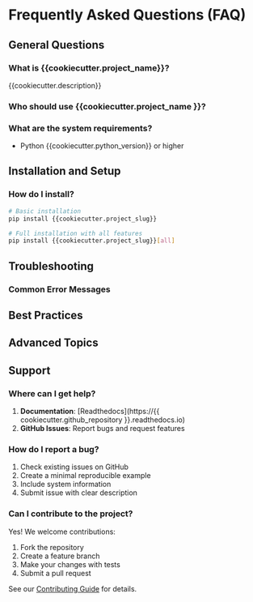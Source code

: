 # Frequently Asked Questions (FAQ)

## General Questions

### What is {{cookiecutter.project_name}}?

{{cookiecutter.description}}

### Who should use {{cookiecutter.project_name }}?


### What are the system requirements?

- Python {{cookiecutter.python_version}} or higher


## Installation and Setup

### How do I install?

```bash
# Basic installation
pip install {{cookiecutter.project_slug}}

# Full installation with all features
pip install {{cookiecutter.project_slug}}[all]
```

## Troubleshooting

### Common Error Messages

## Best Practices

## Advanced Topics

## Support

### Where can I get help?

1. **Documentation**: [Readthedocs](https://{{ cookiecutter.github_repository }}.readthedocs.io)
2. **GitHub Issues**: Report bugs and request features


### How do I report a bug?

1. Check existing issues on GitHub
2. Create a minimal reproducible example
3. Include system information
4. Submit issue with clear description

### Can I contribute to the project?

Yes! We welcome contributions:
1. Fork the repository
2. Create a feature branch
3. Make your changes with tests
4. Submit a pull request

See our [Contributing Guide](contributing.md) for details.